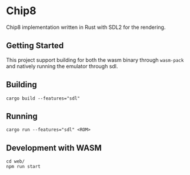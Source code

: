# Chip8

Chip8 implementation written in Rust with SDL2 for the rendering.

## Getting Started

This project support building for both the wasm binary through `wasm-pack` and natively running the emulator through sdl.

## Building

```
cargo build --features="sdl"
```

## Running

```
cargo run --features="sdl" <ROM>
```

## Development with WASM

```
cd web/
npm run start
```

